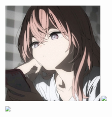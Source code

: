 <img width="300px" src="./assets/preview.jpg"></img>
![](https://github-readme-stats.vercel.app/api/top-langs/?username=wozhendefuleZ&layout=compact&langs_count=6&text_color=94a3b8&icon_color=fff&title_color=3b82f6&bg_color=0f172a)

![](./assets/github-contribution-grid-snake-dark.svg)
